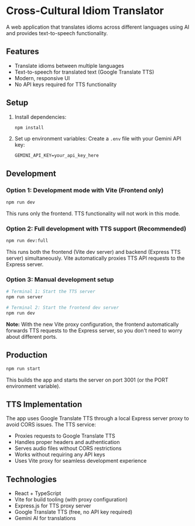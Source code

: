 # Cross-Cultural Idiom Translator

A web application that translates idioms across different languages using AI and provides text-to-speech functionality.

## Features

- Translate idioms between multiple languages
- Text-to-speech for translated text (Google Translate TTS)
- Modern, responsive UI
- No API keys required for TTS functionality

## Setup

1. Install dependencies:
   ```bash
   npm install
   ```

2. Set up environment variables:
   Create a `.env` file with your Gemini API key:
   ```
   GEMINI_API_KEY=your_api_key_here
   ```

## Development

### Option 1: Development mode with Vite (Frontend only)
```bash
npm run dev
```
This runs only the frontend. TTS functionality will not work in this mode.

### Option 2: Full development with TTS support (Recommended)
```bash
npm run dev:full
```
This runs both the frontend (Vite dev server) and backend (Express TTS server) simultaneously. Vite automatically proxies TTS API requests to the Express server.

### Option 3: Manual development setup
```bash
# Terminal 1: Start the TTS server
npm run server

# Terminal 2: Start the frontend dev server
npm run dev
```

**Note:** With the new Vite proxy configuration, the frontend automatically forwards TTS requests to the Express server, so you don't need to worry about different ports.

## Production

```bash
npm run start
```

This builds the app and starts the server on port 3001 (or the PORT environment variable).

## TTS Implementation

The app uses Google Translate TTS through a local Express server proxy to avoid CORS issues. The TTS service:

- Proxies requests to Google Translate TTS
- Handles proper headers and authentication
- Serves audio files without CORS restrictions
- Works without requiring any API keys
- Uses Vite proxy for seamless development experience

## Technologies

- React + TypeScript
- Vite for build tooling (with proxy configuration)
- Express.js for TTS proxy server
- Google Translate TTS (free, no API key required)
- Gemini AI for translations
